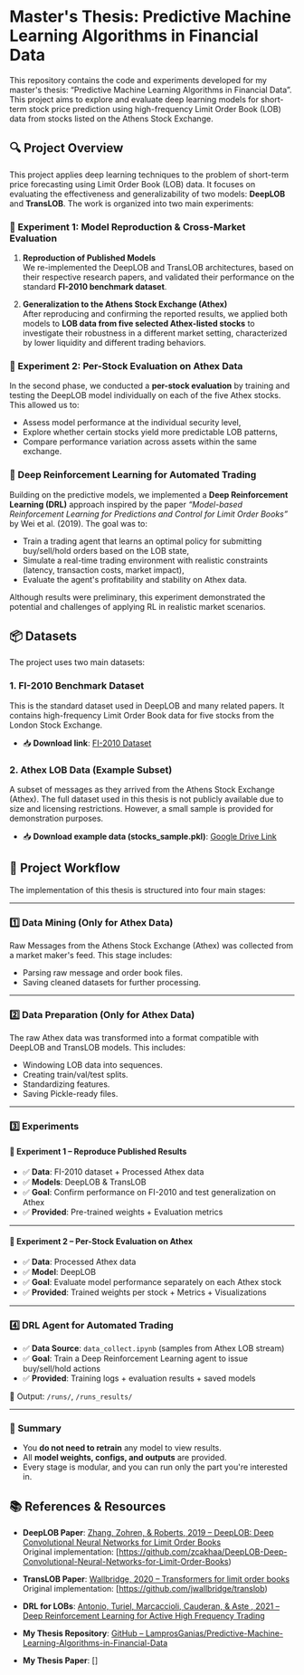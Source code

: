 # Master's Thesis: Predictive Machine Learning Algorithms in Financial Data

This repository contains the code and experiments developed for my master's thesis: 
“Predictive Machine Learning Algorithms in Financial Data”. 
This project aims to explore and evaluate deep learning models for short-term stock price prediction using high-frequency Limit Order Book (LOB) data from stocks listed on the Athens Stock Exchange.

## 🔍 Project Overview

This project applies deep learning techniques to the problem of short-term price forecasting using Limit Order Book (LOB) data. It focuses on evaluating the effectiveness and generalizability of two models: **DeepLOB** and **TransLOB**. The work is organized into two main experiments:

### 📌 Experiment 1: Model Reproduction & Cross-Market Evaluation

1. **Reproduction of Published Models**  
   We re-implemented the DeepLOB and TransLOB architectures, based on their respective research papers, and validated their performance on the standard **FI-2010 benchmark dataset**.

2. **Generalization to the Athens Stock Exchange (Athex)**  
   After reproducing and confirming the reported results, we applied both models to **LOB data from five selected Athex-listed stocks** to investigate their robustness in a different market setting, characterized by lower liquidity and different trading behaviors.

### 📌 Experiment 2: Per-Stock Evaluation on Athex Data

In the second phase, we conducted a **per-stock evaluation** by training and testing the DeepLOB model individually on each of the five Athex stocks. This allowed us to:

- Assess model performance at the individual security level,
- Explore whether certain stocks yield more predictable LOB patterns,
- Compare performance variation across assets within the same exchange.

### 📌 Deep Reinforcement Learning for Automated Trading

Building on the predictive models, we implemented a **Deep Reinforcement Learning (DRL)** approach inspired by the paper _“Model-based Reinforcement Learning for Predictions and Control for Limit Order Books”_ by Wei et al. (2019). The goal was to:

- Train a trading agent that learns an optimal policy for submitting buy/sell/hold orders based on the LOB state,
- Simulate a real-time trading environment with realistic constraints (latency, transaction costs, market impact),
- Evaluate the agent's profitability and stability on Athex data.

Although results were preliminary, this experiment demonstrated the potential and challenges of applying RL in realistic market scenarios.

## 📦 Datasets

The project uses two main datasets:

### 1. FI-2010 Benchmark Dataset

This is the standard dataset used in DeepLOB and many related papers. It contains high-frequency Limit Order Book data for five stocks from the London Stock Exchange.

- 📥 **Download link**: [FI-2010 Dataset](https://etsin.fairdata.fi/dataset/73eb48d7-4dbc-4a10-a52a-da745b47a649)


### 2. Athex LOB Data (Example Subset)

A subset of messages as they arrived from the Athens Stock Exchange (Athex). The full dataset used in this thesis is not publicly available due to size and licensing restrictions. However, a small sample is provided for demonstration purposes.

- 📥 **Download example data (stocks_sample.pkl)**: [Google Drive Link](https://drive.google.com/drive/folders/1XxX74Jau7vuTtma6S4bcDYC1NbFxDI60?usp=drive_link)

## 🧭 Project Workflow

The implementation of this thesis is structured into four main stages:

---

### 1️⃣ Data Mining (Only for Athex Data)

Raw Messages from the Athens Stock Exchange (Athex) was collected from a market maker's feed. This stage includes:

- Parsing raw message and order book files.
- Saving cleaned datasets for further processing.

---

### 2️⃣ Data Preparation (Only for Athex Data)

The raw Athex data was transformed into a format compatible with DeepLOB and TransLOB models. This includes:

- Windowing LOB data into sequences.
- Creating train/val/test splits.
- Standardizing features.
- Saving Pickle-ready files.

---

### 3️⃣ Experiments

#### 📌 Experiment 1 – Reproduce Published Results

- ✅ **Data**: FI-2010 dataset + Processed Athex data
- ✅ **Models**: DeepLOB & TransLOB
- ✅ **Goal**: Confirm performance on FI-2010 and test generalization on Athex
- ✅ **Provided**: Pre-trained weights + Evaluation metrics

---

#### 📌 Experiment 2 – Per-Stock Evaluation on Athex

- ✅ **Data**: Processed Athex data
- ✅ **Model**: DeepLOB
- ✅ **Goal**: Evaluate model performance separately on each Athex stock
- ✅ **Provided**: Trained weights per stock + Metrics + Visualizations

---

### 4️⃣ DRL Agent for Automated Trading

- ✅ **Data Source**: `data_collect.ipynb` (samples from Athex LOB stream)
- ✅ **Goal**: Train a Deep Reinforcement Learning agent to issue buy/sell/hold actions
- ✅ **Provided**: Training logs + evaluation results + saved models

📁 Output: `/runs/`, `/runs_results/`

---

### 🎯 Summary

- You **do not need to retrain** any model to view results.
- All **model weights, configs, and outputs** are provided.
- Every stage is modular, and you can run only the part you're interested in.



## 📚 References & Resources

- **DeepLOB Paper**: [Zhang, Zohren, & Roberts, 2019 – DeepLOB: Deep Convolutional Neural Networks for Limit Order Books](https://arxiv.org/pdf/1808.03668)  
  Original implementation: [https://github.com/zcakhaa/DeepLOB-Deep-Convolutional-Neural-Networks-for-Limit-Order-Books)

- **TransLOB Paper**: [Wallbridge, 2020 – Transformers for limit order books](https://arxiv.org/pdf/2003.00130)  
  Original implementation: [https://github.com/jwallbridge/translob)

- **DRL for LOBs**: [Antonio, Turiel, Marcaccioli, Cauderan, & Aste , 2021 – Deep Reinforcement Learning for Active High Frequency Trading](https://arxiv.org/abs/2101.07107)

- **My Thesis Repository**: [GitHub – LamprosGanias/Predictive-Machine-Learning-Algorithms-in-Financial-Data](https://github.com/LamprosGan/Predictive-Machine-Learning-Algorithms-in-Financial-Data)
- **My Thesis Paper**: []
